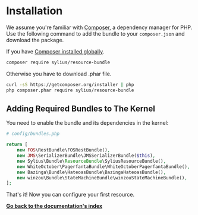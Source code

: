 # Installation

We assume you're familiar with [Composer](http://packagist.org), a dependency manager for PHP.
Use the following command to add the bundle to your ``composer.json`` and download the package.

If you have [Composer installed globally](http://getcomposer.org/doc/00-intro.md#globally).

```bash
composer require sylius/resource-bundle
```
Otherwise you have to download .phar file.

```bash
curl -sS https://getcomposer.org/installer | php
php composer.phar require sylius/resource-bundle
```
## Adding Required Bundles to The Kernel

You need to enable the bundle and its dependencies in the kernel:

```php
# config/bundles.php

return [
    new FOS\RestBundle\FOSRestBundle(),
    new JMS\SerializerBundle\JMSSerializerBundle($this),
    new Sylius\Bundle\ResourceBundle\SyliusResourceBundle(),
    new WhiteOctober\PagerfantaBundle\WhiteOctoberPagerfantaBundle(),
    new Bazinga\Bundle\HateoasBundle\BazingaHateoasBundle(),
    new winzou\Bundle\StateMachineBundle\winzouStateMachineBundle(),
];
```
That's it! Now you can configure your first resource.

**[Go back to the documentation's index](index.md)**
